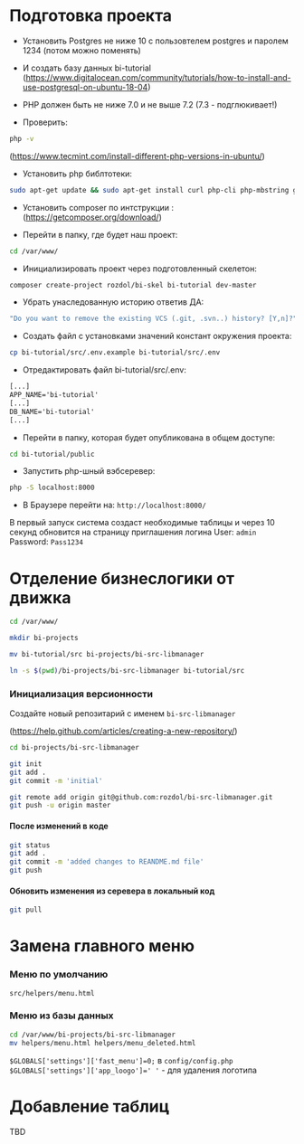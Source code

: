 # Подготовка проекта

- Установить Postgres не ниже 10 с пользовтелем postgres и паролем 1234 (потом можно поменять)
- И создать базу данных bi-tutorial
(https://www.digitalocean.com/community/tutorials/how-to-install-and-use-postgresql-on-ubuntu-18-04)

- PHP должен быть не ниже 7.0 и не выше 7.2 (7.3 - подглюкивает!)

- Проверить:
```bash
php -v
```
(https://www.tecmint.com/install-different-php-versions-in-ubuntu/)

 - Установить php библтотеки:
 ```bash
sudo apt-get update && sudo apt-get install curl php-cli php-mbstring git unzip
```

- Установить composer по интструкции :
(https://getcomposer.org/download/)

- Перейти в папку, где будет наш проект:
```bash
cd /var/www/
```

- Инициализировать проект через подготовленный скелетон:
```bash
composer create-project rozdol/bi-skel bi-tutorial dev-master
```

- Убрать унаследованную историю ответив ДА:
```bash
"Do you want to remove the existing VCS (.git, .svn..) history? [Y,n]?": Y
```

- Создать файл с установками значений констант окружения проекта:
```bash
cp bi-tutorial/src/.env.example bi-tutorial/src/.env
```

- Отредактировать файл bi-tutorial/src/.env:
```txt
[...]
APP_NAME='bi-tutorial'
[...]
DB_NAME='bi-tutorial'
[...]
```

- Перейти в папку, которая будет опубликована в общем доступе:
```bash
cd bi-tutorial/public
```

- Запустить php-шный вэбсеревер:
```bash
php -S localhost:8000
```

- В Браузере перейти на:
`http://localhost:8000/`

В первый запуск система создаст необходимые таблицы и через 10 секунд обновится на страницу приглашения логина
User: `admin`
Password: `Pass1234`

# Отделение бизнеслогики от движка
```bash
cd /var/www/

mkdir bi-projects

mv bi-tutorial/src bi-projects/bi-src-libmanager

ln -s $(pwd)/bi-projects/bi-src-libmanager bi-tutorial/src
```

### Инициализация версионности

Создайте новый репозитарий с именем `bi-src-libmanager`

(https://help.github.com/articles/creating-a-new-repository/)

```bash
cd bi-projects/bi-src-libmanager

git init
git add .
git commit -m 'initial'

git remote add origin git@github.com:rozdol/bi-src-libmanager.git
git push -u origin master
```
#### После изменений в коде

```bash
git status
git add .
git commit -m 'added changes to REANDME.md file'
git push
```

#### Обновить изменения из серевера в локальный код

```bash
git pull
```

# Замена главного меню
### Меню по умолчанию
`src/helpers/menu.html`

### Меню из базы данных
```bash
cd /var/www/bi-projects/bi-src-libmanager
mv helpers/menu.html helpers/menu_deleted.html
```

`$GLOBALS['settings']['fast_menu']=0;` в `config/config.php`
`$GLOBALS['settings']['app_loogo']=' '` - для удаления логотипа

# Добавление таблиц
TBD